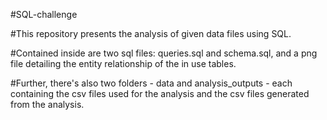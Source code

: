 #SQL-challenge

#This repository presents the analysis of given data files using SQL.

#Contained inside are two sql files: queries.sql and schema.sql, and a png file detailing the entity relationship of the in use tables.

#Further, there's also two folders - data and analysis_outputs - each containing the csv files used for the analysis and the csv files generated from the analysis.
